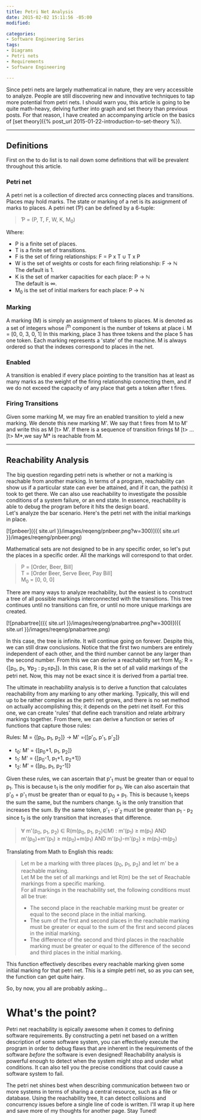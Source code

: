 ```yaml
---
title: Petri Net Analysis
date: 2015-02-02 15:11:56 -05:00
modified:

categories:
- Software Engineering Series
tags:
- Diagrams
- Petri nets
- Requirements
- Software Engineering

---
```

Since petri nets are largely mathematical in nature, they are very accessible to analyze. People are still discovering new and innovative techniques to tap more potential from petri nets. I should warn you, this article is going to be quite math-heavy, delving further into graph and set theory than previous posts. For that reason, I have created an accompanying article on the basics of [set theory]({% post_url 2015-01-22-introduction-to-set-theory %}).

* * *

## Definitions

First on the to do list is to nail down some definitions that will be prevalent throughout this article.

### Petri net

A petri net is a collection of directed arcs connecting places and transitions. Places may hold marks. The state or marking of a net is its assignment of marks to places. A petri net (Ƥ) can be defined by a 6-tuple:

> Ƥ = (P, T, F, W, K, M<sub>0</sub>)

Where:

*   P is a finite set of places.
*   T is a finite set of transitions.
*   F is the set of firing relationships: F = P x T ∪ T x P
*   W is the set of weights or costs for each firing relationship: F → ℕ  
     The default is 1.
*   K is the set of marker capacities for each place: P → ℕ  
     The default is ∞.
*   M<sub>0</sub> is the set of initial markers for each place: P → ℕ

### Marking

A marking (M) is simply an assignment of tokens to places. M is denoted as a set of integers whose i<sup>th</sup> component is the number of tokens at place i. M = [0, 0, 3, 0, 1] In this marking, place 3 has three tokens and the place 5 has one token. Each marking represents a 'state' of the machine. M is always ordered so that the indexes correspond to places in the net.

### Enabled

A transition is enabled if every place pointing to the transition has at least as many marks as the weight of the firing relationship connecting them, and if we do not exceed the capacity of any place that gets a token after t fires.

### Firing Transitions

Given some marking M, we may fire an enabled transition to yield a new marking. We denote this new marking M'. We say that t fires from M to M' and write this as M [t> M'. If there is a sequence of transition firings M [t> ... [t> M*,we say M* is reachable from M.

* * *

## Reachability Analysis

The big question regarding petri nets is whether or not a marking is reachable from another marking. In terms of a program, reachability can show us if a particular state can ever be attained, and if it can, the path(s) it took to get there. We can also use reachability to investigate the possible conditions of a system failure, or an end state. In essence, reachability is able to debug the program before it hits the design board.   
Let's analyze the bar scenario. Here's the petri net with the initial markings in place.

[![pnbeer]({{ site.url }}/images/reqeng/pnbeer.png?w=300)]({{ site.url }}/images/reqeng/pnbeer.png)

Mathematical sets are not designed to be in any specific order, so let's put the places in a specific order. All the markings will correspond to that order.

> P = [Order, Beer, Bill]  
>  T = [Order Beer, Serve Beer, Pay Bill]  
>  M<sub>0</sub> = [0, 0, 0]

There are many ways to analyze reachability, but the easiest is to construct a tree of all possible markings interconnected with the transitions. This tree continues until no transitions can fire, or until no more unique markings are created.

[![pnabartree]({{ site.url }}/images/reqeng/pnabartree.png?w=300)]({{ site.url }}/images/reqeng/pnabartree.png)

In this case, the tree is infinite. It will continue going on forever. Despite this, we can still draw conclusions. Notice that the first two numbers are entirely independent of each other, and the third number cannot be any larger than the second number. From this we can derive a reachability set from M<sub>0</sub>: R = {[p<sub>0</sub>, p<sub>1</sub>, ∀p<sub>2</sub> : p<sub>2</sub>≤p<sub>1</sub>]}. In this case, R is the set of all valid markings of the petri net. Now, this may not be exact since it is derived from a partial tree.

The ultimate in reachability analysis is to derive a function that calculates reachability from any marking to any other marking. Typically, this will end up to be rather complex as the petri net grows, and there is no set method on actually accomplishing this; it depends on the petri net itself. For this one, we can create 'rules' that define each transition and relate arbitrary markings together. From there, we can derive a function or series of functions that capture those rules:

Rules: M = {[p<sub>0</sub>, p<sub>1</sub>, p<sub>2</sub>]} → M' ={[p'<sub>0</sub>, p'<sub>1</sub>, p'<sub>2</sub>]}

*   t<sub>0</sub>: M' = {[p<sub>0</sub>+1, p<sub>1</sub>, p<sub>2</sub>]}
*   t<sub>1</sub>: M' = {[p<sub>0</sub>-1, p<sub>1</sub>+1, p<sub>2</sub>+1]}
*   t<sub>2</sub>: M' = {[p<sub>0</sub>, p<sub>1</sub>, p<sub>2</sub>-1]}

Given these rules, we can ascertain that p'<sub>1</sub> must be greater than or equal to p<sub>1</sub>. This is because t<sub>1</sub> is the only modifier for p<sub>1</sub>. We can also ascertain that p'<sub>0</sub> + p'<sub>1</sub> must be greater than or equal to p<sub>0</sub> + p<sub>1</sub>. This is because t<sub>1</sub> keeps the sum the same, but the numbers change. t<sub>0</sub> is the only transition that increases the sum. By the same token, p'<sub>1</sub> - p'<sub>2</sub> must be greater than p<sub>1</sub> - p<sub>2</sub> since t<sub>2</sub> is the only transition that increases that difference.

> ∀ m'(p<sub>0</sub>, p<sub>1</sub>, p<sub>2</sub>) ∈ R(m(p<sub>0</sub>, p<sub>1</sub>, p<sub>2</sub>)∈M) : m'(p<sub>1</sub>) ≥ m(p<sub>1</sub>) AND m'(p<sub>0</sub>)+m'(p<sub>1</sub>) ≥ m(p<sub>0</sub>)+m(p<sub>1</sub>) AND m'(p<sub>1</sub>)-m'(p<sub>2</sub>) ≥ m(p<sub>1</sub>)-m(p<sub>2</sub>)

Translating from Math to English this reads:

> Let m be a marking with three places (p<sub>0</sub>, p<sub>1</sub>, p<sub>2</sub>) and let m' be a reachable marking.  
>  Let M be the set of all markings and let R(m) be the set of Reachable markings from a specific marking.  
>  For all markings in the reachability set, the following conditions must all be true:
> 
> *   The second place in the reachable marking must be greater or equal to the second place in the initial marking.
> *   The sum of the first and second places in the reachable marking must be greater or equal to the sum of the first and second places in the initial marking.
> *   The difference of the second and third places in the reachable marking must be greater or equal to the difference of the second and third places in the initial marking.

This function effectively describes every reachable marking given some initial marking for that petri net. This is a simple petri net, so as you can see, the function can get quite hairy.

So, by now, you all are probably asking...

# What's the point?

Petri net reachability is epically awesome when it comes to defining software requirements. By constructing a petri net based on a written description of some software system, you can effectively execute the program in order to debug flaws that are inherent in the requirements of the software _before_ the software is even designed! Reachability analysis is powerful enough to detect when the system might stop and under what conditions. It can also tell you the precise conditions that could cause a software system to fail.

The petri net shines best when describing communication between two or more systems in terms of sharing a central resource, such as a file or database. Using the reachability tree, It can detect collisions and concurrency issues before a single line of code is written. I'll wrap it up here and save more of my thoughts for another page. Stay Tuned!
